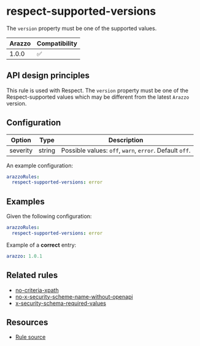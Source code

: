 # respect-supported-versions

The `version` property must be one of the supported values.

| Arazzo | Compatibility |
| ------ | ------------- |
| 1.0.0  | ✅            |

## API design principles

This rule is used with Respect.
The `version` property must be one of the Respect-supported values which may be different from the latest `Arazzo` version.

## Configuration

| Option   | Type   | Description                                             |
| -------- | ------ | ------------------------------------------------------- |
| severity | string | Possible values: `off`, `warn`, `error`. Default `off`. |

An example configuration:

```yaml
arazzoRules:
  respect-supported-versions: error
```

## Examples

Given the following configuration:

```yaml
arazzoRules:
  respect-supported-versions: error
```

Example of a **correct** entry:

```yaml Object example
arazzo: 1.0.1
```

## Related rules

- [no-criteria-xpath](./no-criteria-xpath.md)
- [no-x-security-scheme-name-without-openapi](./no-x-security-scheme-name-without-openapi.md)
- [x-security-schema-required-values](./x-security-schema-required-values.md)

## Resources

- [Rule source](https://github.com/Redocly/redocly-cli/blob/main/packages/core/src/rules/respect/respect-supported-versions.ts)
